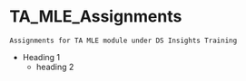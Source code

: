 # TA_MLE_Assignments
`Assignments for TA MLE module under DS Insights Training`

* Heading 1
  * heading 2

